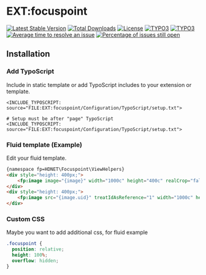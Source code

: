 # EXT:focuspoint

[![Latest Stable Version](https://poser.pugx.org/lochmueller/focuspoint/v/stable)](https://packagist.org/packages/lochmueller/focuspoint)
[![Total Downloads](https://poser.pugx.org/lochmueller/focuspoint/downloads)](https://packagist.org/packages/lochmueller/focuspoint)
[![License](https://poser.pugx.org/lochmueller/focuspoint/license)](https://packagist.org/packages/lochmueller/focuspoint)
[![TYPO3](https://img.shields.io/badge/TYPO3-8-orange.svg)](https://typo3.org/)
[![TYPO3](https://img.shields.io/badge/TYPO3-9-orange.svg)](https://typo3.org/)
[![Average time to resolve an issue](http://isitmaintained.com/badge/resolution/lochmueller/focuspoint.svg)](http://isitmaintained.com/project/lochmueller/focuspoint "Average time to resolve an issue")
[![Percentage of issues still open](http://isitmaintained.com/badge/open/lochmueller/focuspoint.svg)](http://isitmaintained.com/project/lochmueller/focuspoint "Percentage of issues still open")

## Installation

### Add TypoScript
Include in static template or add TypoScript includes to your extension or template.
```typo3_typoscript
<INCLUDE_TYPOSCRIPT: source="FILE:EXT:focuspoint/Configuration/TypoScript/setup.txt">

# Setup must be after "page" TypoScript
<INCLUDE_TYPOSCRIPT: source="FILE:EXT:focuspoint/Configuration/TypoScript/setup.txt">
```

### Fluid template (Example)
Edit your fluid template.
```html
{namespace fp=HDNET\Focuspoint\ViewHelpers}
<div style="height: 400px;">
    <fp:image image="{image}" width="1000c" height="400c" realCrop="false"/>
</div>
<div style="height: 400px;">
    <fp:image src="{image.uid}" treatIdAsReference="1" width="1000c" height="400c" realCrop="false"/>
</div>
```

### Custom CSS
Maybe you want to add additional css, for fluid example
```css
.focuspoint {
  position: relative;
  height: 100%;
  overflow: hidden;
}
```
